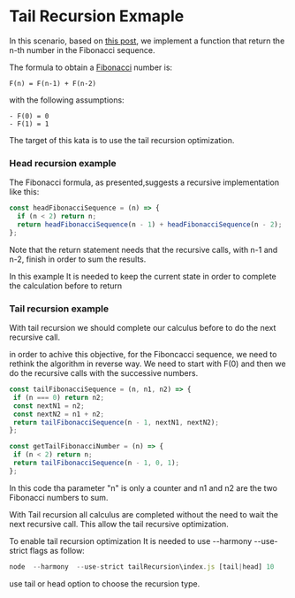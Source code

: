 # Tail Recursion Exmaple

In this scenario, based on [this post](https://codurance.com/2017/12/07/recursion/), we implement a function that return the n-th number in the  Fibonacci sequence.

The formula to obtain a [Fibonacci](https://en.wikipedia.org/wiki/Fibonacci_number) number is:
```
F(n) = F(n-1) + F(n-2)
```
with the following assumptions:
```
- F(0) = 0
- F(1) = 1
```

The target of this kata is to use the tail recursion optimization.

### Head recursion example
The Fibonacci formula, as presented,suggests a recursive implementation like this:

``` javascript 
const headFibonacciSequence = (n) => {
  if (n < 2) return n;
  return headFibonacciSequence(n - 1) + headFibonacciSequence(n - 2);
};
```
Note that the return statement needs that the recursive calls, with n-1 and n-2, finish in order to sum the results.
 
 In this example It is needed to keep the current state in order to complete the calculation before to return

 ### Tail recursion example

 With tail recursion we should complete our calculus before to do the next  recursive call.
 
 in order to achive this objective, for the Fiboncacci sequence, we need to rethink the algorithm in reverse way. We need to start with F(0) and then we do the recursive calls with the successive numbers.

 ```javascript
 const tailFibonacciSequence = (n, n1, n2) => {
  if (n === 0) return n2;
  const nextN1 = n2;
  const nextN2 = n1 + n2;
  return tailFibonacciSequence(n - 1, nextN1, nextN2);
};

const getTailFibonacciNumber = (n) => {
  if (n < 2) return n;
  return tailFibonacciSequence(n - 1, 0, 1);
};

```
In this code tha parameter "n" is only a counter and n1 and n2 are the two Fibonacci numbers to sum.

With Tail recursion all calculus are completed without the need to wait the next recursive call.
This allow the tail recursive optimization.

To enable tail recursion optimization It is needed to use --harmony  --use-strict flags as follow:

```javascript
node  --harmony  --use-strict tailRecursion\index.js [tail|head] 10
```
use tail or head option to choose  the recursion type.


